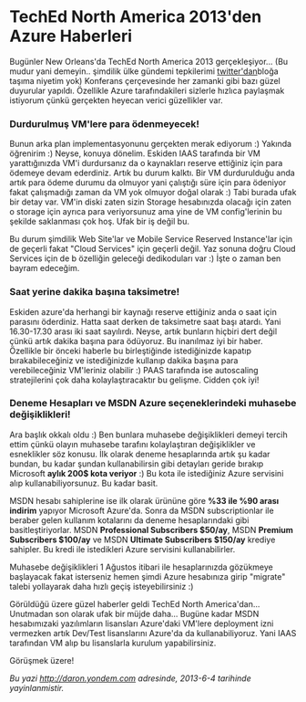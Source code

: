 # TechEd North America 2013'den Azure Haberleri 

Bugünler New Orleans'da TechEd North America 2013 gerçekleşiyor... (Bu
mudur yani demeyin.. şimdilik ülke gündemi tepkilerimi
[twitter'dan](http://www.twitter.com/daronyondem)bloğa taşıma niyetim
yok) Konferans çerçevesinde her zamanki gibi bazı güzel duyurular
yapıldı. Özellikle Azure tarafındakileri sizlerle hızlıca paylaşmak
istiyorum çünkü gerçekten heyecan verici güzellikler var.

### Durdurulmuş VM'lere para ödenmeyecek!  

Bunun arka plan implementasyonunu gerçekten merak ediyorum :) Yakında
öğrenirim :) Neyse, konuya dönelim. Eskiden IAAS tarafında bir VM
yarattığınızda VM'i durdursanız da o kaynakları reserve ettiğiniz için
para ödemeye devam ederdiniz. Artık bu durum kalktı. Bir VM durdurulduğu
anda artık para ödeme durumu da olmuyor yani çalıştığı süre için para
ödeniyor fakat çalışmadığı zaman da VM yok olmuyor doğal olarak :) Tabi
burada ufak bir detay var. VM'in diski zaten sizin Storage hesabınızda
olacağı için zaten o storage için ayrıca para veriyorsunuz ama yine de
VM config'lerinin bu şekilde saklanması çok hoş. Ufak bir iş değil bu.

Bu durum şimdilik Web Site'lar ve Mobile Service Reserved Instance'lar
için de geçerli fakat "Cloud Services" için geçerli değil. Yaz sonuna
doğru Cloud Services için de b özelliğin geleceği dedikoduları var :)
İşte o zaman ben bayram edeceğim.

### Saat yerine dakika başına taksimetre!  

Eskiden azure'da herhangi bir kaynağı reserve ettiğiniz anda o saat için
parasını öderdiniz. Hatta saat derken de taksimetre saat başı atardı.
Yani 16.30-17.30 arası iki saat sayılırdı. Neyse, artık bunların hiçbiri
dert değil çünkü artık dakika başına para ödüyoruz. Bu inanılmaz iyi bir
haber. Özellikle bir önceki haberle bu birleştiğinde istediğinizde
kapatıp bırakabileceğiniz ve istediğinizde kullanıp dakika başına para
verebileceğiniz VM'leriniz olabilir :) PAAS tarafında ise autoscaling
stratejilerini çok daha kolaylaştıracaktır bu gelişme. Cidden çok iyi!

### Deneme Hesapları ve MSDN Azure seçeneklerindeki muhasebe değişiklikleri!  

Ara başlık okkalı oldu :) Ben bunlara muhasebe değişiklikleri demeyi
tercih ettim çünkü olayın muhasebe tarafını kolaylaştıran değişiklikler
ve esneklikler söz konusu. İlk olarak deneme hesaplarında artık şu kadar
bundan, bu kadar şundan kullanabilirsin gibi detayları geride bırakıp
Microsoft **aylık 200\$ kota veriyor** :) Bu kota ile istediğiniz Azure
servisini alıp kullanabiliyorsunuz. Bu kadar basit.

MSDN hesabı sahiplerine ise ilk olarak ürününe göre **%33 ile %90 arası
indirim** yapıyor Microsoft Azure'da. Sonra da MSDN subscriptionlar ile
beraber gelen kullanım kotalarını da deneme hesaplarındaki gibi
basitleştiriyorlar. MSDN **Professional Subscribers \$50/ay**, MSDN
**Premium Subscribers \$100/ay** ve MSDN **Ultimate Subscribers
\$150/ay** krediye sahipler. Bu kredi ile istedikleri Azure servisini
kullanabilirler.

Muhasebe değişiklikleri 1 Ağustos itibari ile hesaplarınızda gözükmeye
başlayacak fakat isterseniz hemen şimdi Azure hesabınıza girip "migrate"
talebi yollayarak daha hızlı geçiş isteyebilirsiniz :)

Görüldüğü üzere güzel haberler geldi TechEd North America'dan...
Unutmadan son olarak ufak bir müjde daha... Bugüne kadar MSDN
hesabımızaki yazılımların lisansları Azure'daki VM'lere deployment izni
vermezken artık Dev/Test lisanslarını Azure'da da kullanabiliyoruz. Yani
IAAS tarafından VM alıp bu lisanslarla kurulum yapabilirsiniz.

Görüşmek üzere!


*Bu yazi http://daron.yondem.com adresinde, 2013-6-4 tarihinde yayinlanmistir.*